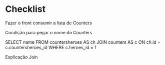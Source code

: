 # Checklist

Fazer o front consumir a lista de Counters

Condição para pegar o nome do Counters 

SELECT name
FROM countersheroes AS ch
JOIN counters AS c ON ch.id = c.countersheroes_id
WHERE c.heroes_id = 1

Explicação Join